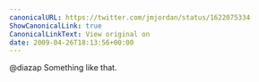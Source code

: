 ```yaml
---
canonicalURL: https://twitter.com/jmjordan/status/1622075334
ShowCanonicalLink: true
CanonicalLinkText: View original on
date: 2009-04-26T18:13:56+00:00
---
```

@diazap Something like that.